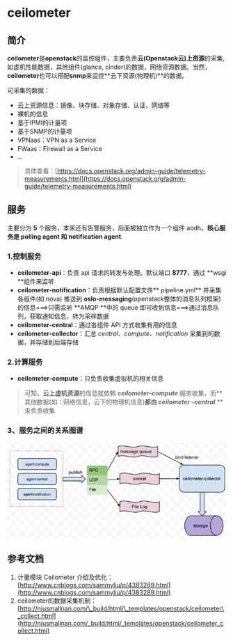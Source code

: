 # ceilometer
## 简介

**ceilometer**是**openstack**的监控组件，主要负责**云\(****Openstack****云\)上资源**的采集,如虚机性能数据，其他组件\(glance, cinder\)的数据，网络资源数据。当然，**ceilometer**也可以搭配**snmp**来监控**云下资源\(物理机\)**的数据。

可采集的数据：

* 云上资源信息：镜像、块存储、对象存储、认证、网络等
* 裸机的信息
* 基于IPMI的计量项
* 基于SNMP的计量项
* VPNaas：VPN as a Service
* FWaas：Firewall as a Service
* ...

> 具体查看：[https://docs.openstack.org/admin-guide/telemetry-measurements.html](https://docs.openstack.org/admin-guide/telemetry-measurements.html)

## 服务

主要分为 **5** 个服务，本来还有告警服务，后面被独立作为一个组件 aodh。**核心服务是 polling agent 和 notification agent**.

### 1.控制服务

* **ceilometer-api**：负责 api 请求的转发与处理。默认端口 **8777**，通过 **wsgi **组件来监听
* **ceilometer-notification**：负责根据默认配置文件** pipeline.yml** 并采集各组件\(如 nova\) 推送到 **oslo-messaging**\(openstack整体的消息队列框架\) 的信息===&gt;只需监听 **AMQP **中的 queue 即可收到信息===&gt;通过消息队列，获取通知信息，转为采样数据
* **ceilometer-central**：通过各组件 API 方式收集有用的信息
* **ceilometer-collector**：汇总 _central、compute、notification_ 采集到的数据，并存储到后端存储

### 2.计算服务

* **ceilometer-compute**：只负责收集虚拟机的相关信息

> 可知，**云上虚机资源**的信息就依赖 _**ceilometer-compute**_ 服务收集，而**其他数据\(如：网络信息，云下的物理机信息\)**都由 _**ceilometer -central**_** **来负责收集

### 3、服务之间的关系图谱

![](asset/components.png)

## 参考文档

1. 计量模块 Ceilometer 介绍及优化：[http://www.cnblogs.com/sammyliu/p/4383289.html](http://www.cnblogs.com/sammyliu/p/4383289.html)
2. ceilometer的数据采集机制：[http://niusmallnan.com/\_build/html/\_templates/openstack/ceilometer\_collect.html](http://niusmallnan.com/_build/html/_templates/openstack/ceilometer_collect.html)